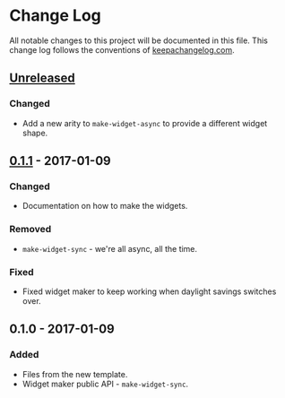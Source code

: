 # Change Log
All notable changes to this project will be documented in this file. This change log follows the conventions of [keepachangelog.com](http://keepachangelog.com/).

## [Unreleased]
### Changed
- Add a new arity to `make-widget-async` to provide a different widget shape.

## [0.1.1] - 2017-01-09
### Changed
- Documentation on how to make the widgets.

### Removed
- `make-widget-sync` - we're all async, all the time.

### Fixed
- Fixed widget maker to keep working when daylight savings switches over.

## 0.1.0 - 2017-01-09
### Added
- Files from the new template.
- Widget maker public API - `make-widget-sync`.

[Unreleased]: https://github.com/your-name/omn1-be/compare/0.1.1...HEAD
[0.1.1]: https://github.com/your-name/omn1-be/compare/0.1.0...0.1.1
